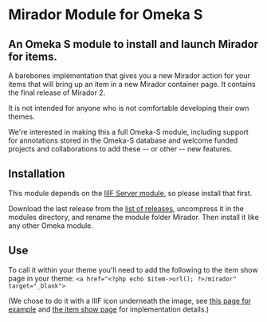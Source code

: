# Mirador Module for Omeka S

## An Omeka S module to install and launch Mirador for items. 
A barebones implementation that gives you a new Mirador action for your items that will bring up an item in a new Mirador container page.  It contains the final release of Mirador 2.  

It is not intended for anyone who is not comfortable developing their own themes.  

We're interested in making this a full Omeka-S module, including support for annotations stored in the Omeka-S database and welcome funded projects and collaborations to add these -- or other -- new features.

## Installation
This module depends on the [IIIF Server module](https://omeka.org/s/modules/IiifServer/), so please install that first.

Download the last release from the [list of releases](https://github.com/SlaveryImages/Mirador/releases), uncompress it in the modules directory, and rename the module folder Mirador.  Then install it like any other Omeka module.

## Use
To call it within your theme you'll need to add the following to the item show page in your theme:
`<a href="<?php echo $item->url(); ?>/mirador" target="_blank">`

(We chose to do it with a IIIF icon underneath the image, see [this page for example](http://slaveryimages.org/s/slaveryimages/item/1751) and [the item show page](https://github.com/SlaveryImages/omeka-s-theme-slavery-images/blob/master/view/omeka/site/item/show.phtml#L47) for implementation details.)

